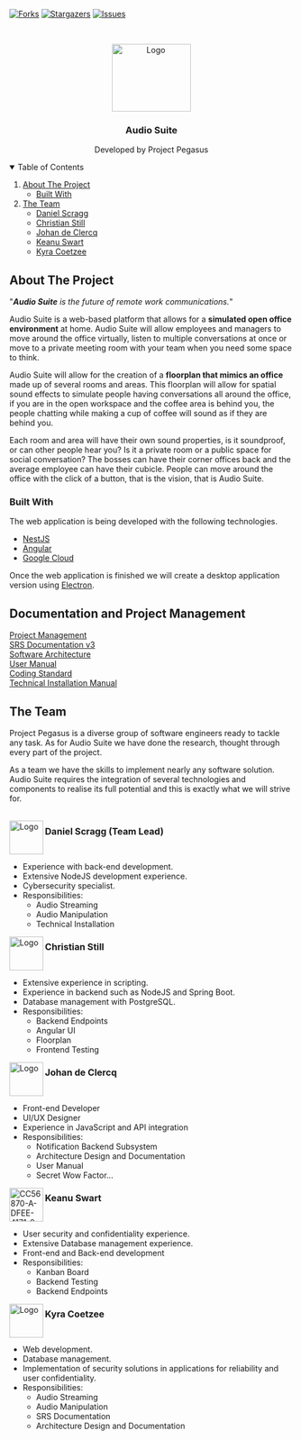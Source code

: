 <!-- BADGES -->
[![Forks][forks-shield]][forks-url]
[![Stargazers][stars-shield]][stars-url]
[![Issues][issues-shield]][issues-url]

<!-- PROJECT LOGO -->
<br />
<p align="center">
  <a href="https://github.com/COS301-SE-2021/Audio-Suite">
    <img src="https://i.ibb.co/yV2Z4Qy/pegasus-logo-white.png" alt="Logo" width="140" height="120">
  </a>

  <h3 align="center">Audio Suite</h3>

  <p align="center">
    Developed by Project Pegasus
  </p>
</p>



<!-- TABLE OF CONTENTS -->
<details open="open">
  <summary>Table of Contents</summary>
  <ol>
    <li>
      <a href="#about-the-project">About The Project</a>
      <ul>
        <li><a href="#built-with">Built With</a></li>
      </ul>
    </li>
    <li>
      <a href="#the-team">The Team</a>
      <ul>
        <li><a href="#daniel-scragg-team-lead">Daniel Scragg</a></li>
        <li><a href="#christian-still">Christian Still</a></li>
        <li><a href="#johan-de-clercq">Johan de Clercq</a></li>
        <li><a href="#keanu-swart">Keanu Swart</a></li>
        <li><a href="#kyra-coetzee">Kyra Coetzee</a></li>
      </ul>
    </li>
  </ol>
</details>

<!-- ABOUT THE PROJECT -->
## About The Project

"<i><b>Audio Suite</b> is the future of remote work communications.</i>"

Audio Suite is a web-based platform that allows for a <b>simulated open office environment</b> at home. Audio Suite will allow employees and managers to move around the office virtually, listen to multiple conversations at once or move to a private meeting room with your team when you need some space to think. 

Audio Suite will allow for the creation of a <b>floorplan that mimics an office</b> made up of several rooms and areas. 
This floorplan will allow for spatial sound effects to simulate people having conversations all around the office, if you are in the open workspace and the coffee area is behind you, the people chatting while making a cup of coffee will sound as if they are behind you. 

Each room and area will have their own sound properties, is it soundproof, or can other people hear you? Is it a private room or a public space for social conversation? The bosses can have their corner offices back and the average employee can have their cubicle. People can move around the office with the click of a button, that is the vision, that is Audio Suite.

### Built With

The web application is being developed with the following technologies.
   * [NestJS](https://nestjs.com/)
   * [Angular](https://angular.io/)
   * [Google Cloud](https://cloud.google.com/)

Once the web application is finished we will create a desktop application version using [Electron](https://www.electronjs.org/).<br>

## Documentation and Project Management

[Project Management](https://github.com/COS301-SE-2021/Audio-Suite/projects/1)<br>
[SRS Documentation v3](https://drive.google.com/file/d/1L4HmjRbU3-h66xbvMZKT3hhV4XCJcEqi/view?usp=sharing)<br>
[Software Architecture](https://drive.google.com/file/d/1x5j2IDtB9WOvIORbZ8OizA0AyPPvHK-8/view?usp=sharing)<br>
[User Manual](https://docs.google.com/presentation/d/1WyPs-JHFQsm8Ok4hJfgbjqjEimHqWq96/edit?usp=sharing&ouid=104322984998480890641&rtpof=true&sd=true)<br>
[Coding Standard](https://docs.google.com/document/d/1YQJ80dcvNXtEqiYyIloxZ29m_JIRDgEnGyT02bMPX-4/edit?usp=sharing)<br>
[Technical Installation Manual](https://drive.google.com/file/d/1eHZHlnPZbgO99RkW2EkMcpuBRthPTxdC/view?usp=sharing)<br>


## The Team

Project Pegasus is a diverse group of software engineers ready to tackle any task. As for Audio Suite we have done the research, thought through every part of the project.

As a team we have the skills to implement nearly any software solution. Audio Suite requires the integration of several technologies and components to realise its full potential and this is exactly what we will strive for.<br><br>

<img align="left" src="https://i.ibb.co/G9jFtjY/3-FCC13-BF-1-C58-485-F-ACD2-FC3-C16-F0-FFDD.jpg" alt="Logo" width="60" height="60">
<h2 style="font-size: 115%">Daniel Scragg (Team Lead)</h2>
<br>
<ul style="font-size: 100%">
  <li>Experience with back-end development.</li>
  <li>Extensive NodeJS development experience.</li>
  <li>Cybersecurity specialist.</li>
  <li>Responsibilities:
    <ul style="font-size: 100%">
      <li>Audio Streaming</li>
      <li>Audio Manipulation</li>
      <li>Technical Installation</li>
    </ul>
  </li>
</ul>

<img align="left" src="https://media-exp1.licdn.com/dms/image/C4D03AQFxSO0PLw9yEQ/profile-displayphoto-shrink_800_800/0/1622310781937?e=1634774400&v=beta&t=XTMpz9Zmylc0AfX8E_PJGKEWC3S7VTp__Sja3z9_kDw" alt="Logo" width="60" height="60">
<h2 style="font-size: 115%">Christian Still</h2>
<br>
<ul style="font-size: 100%">
  <li>Extensive experience in scripting.</li>
  <li>Experience in backend such as NodeJS and Spring Boot.</li>
  <li>Database management with PostgreSQL.</li>
  <li>Responsibilities:
    <ul style="font-size: 100%">
      <li>Backend Endpoints</li>
      <li>Angular UI</li>
      <li>Floorplan</li>
      <li>Frontend Testing</li>
    </ul>
  </li>
</ul>

<img align="left" src="https://media-exp1.licdn.com/dms/image/C4D03AQGD5s7GLvr6KQ/profile-displayphoto-shrink_800_800/0/1618669080178?e=1634774400&v=beta&t=WKcntMUdnvlakrOp6blVGQBm3nl96teH1A_2cqjTUog" alt="Logo" width="60" height="60">
<h2 style="font-size: 115%">Johan de Clercq</h2>
<br>
<ul style="font-size: 100%">
  <li>Front-end Developer</li>
  <li>UI/UX Designer</li>
  <li>Experience in JavaScript and API integration</li>
  <li>Responsibilities:
    <ul style="font-size: 100%">
      <li>Notification Backend Subsystem</li>
      <li>Architecture Design and Documentation</li>
      <li>User Manual</li>
      <li>Secret Wow Factor...</li>
    </ul>
  </li>
</ul>

<img align="left" src="https://i.ibb.co/7tYK8yk/CC56870-A-DFEE-4171-9-E6-A-5-AACAB3-AB31-F.jpg" alt="CC56870-A-DFEE-4171-9-E6-A-5-AACAB3-AB31-F" alt="Logo" width="60" height="60">
<h2 style="font-size: 115%">Keanu Swart</h2>
<br>
<ul style="font-size: 100%">
  <li>User security and confidentiality experience.</li>
  <li>Extensive Database management experience.</li>
  <li>Front-end and Back-end development</li>
  <li>Responsibilities:
    <ul style="font-size: 100%">
      <li>Kanban Board</li>
      <li>Backend Testing</li>
      <li>Backend Endpoints</li>
    </ul>
  </li>
</ul>

<img align="left" src="https://media-exp1.licdn.com/dms/image/C4D03AQF5szMKDcprfA/profile-displayphoto-shrink_800_800/0/1621957896518?e=1634774400&v=beta&t=IQxcRD7iBINW2g-REIrDKUERRfrmCKGgvpXBz-rSFUs" alt="Logo" width="60" height="60">
<h2 style="font-size: 115%">Kyra Coetzee</h2>
<br>
<ul style="font-size: 100%">
  <li>Web development.</li>
  <li>Database management.</li>
  <li>Implementation of security solutions in applications for reliability and user confidentiality.</li>
  <li>Responsibilities:
    <ul style="font-size: 100%">
      <li>Audio Streaming</li>
      <li>Audio Manipulation</li>
      <li>SRS Documentation</li>
      <li>Architecture Design and Documentation</li>
    </ul>
  </li>
</ul>

<!-- LINKS & IMAGES -->
[forks-shield]: https://img.shields.io/github/forks/COS301-SE-2021/Audio-Suite?style=for-the-badge
[forks-url]: https://github.com/COS301-SE-2021/Audio-Suite/network/members
[stars-shield]: https://img.shields.io/github/stars/COS301-SE-2021/Audio-Suite?style=for-the-badge
[stars-url]: https://github.com/COS301-SE-2021/Audio-Suite/stargazers
[issues-shield]: https://img.shields.io/github/issues/COS301-SE-2021/Audio-Suite?style=for-the-badge
[issues-url]: https://github.com/COS301-SE-2021/Audio-Suite/issues
